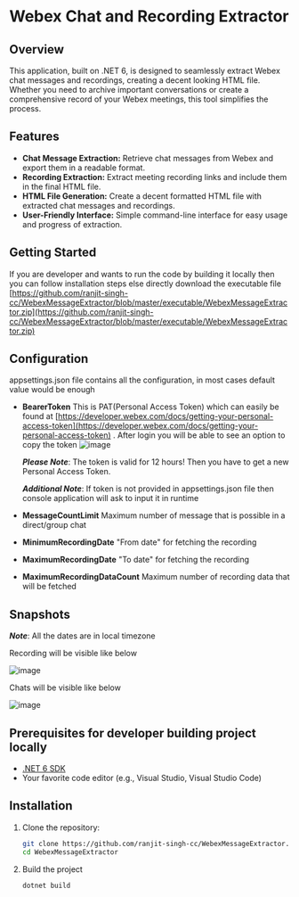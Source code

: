 # Webex Chat and Recording Extractor

## Overview

This application, built on .NET 6, is designed to seamlessly extract Webex chat messages and recordings, creating a decent looking HTML file. Whether you need to archive important conversations or create a comprehensive record of your Webex meetings, this tool simplifies the process.

## Features

- **Chat Message Extraction:** Retrieve chat messages from Webex and export them in a readable format.
- **Recording Extraction:** Extract meeting recording links and include them in the final HTML file.
- **HTML File Generation:** Create a decent formatted HTML file with extracted chat messages and recordings.
- **User-Friendly Interface:** Simple command-line interface for easy usage and progress of extraction.

## Getting Started

If you are developer and wants to run the code by building it locally then you can follow installation steps else directly download the executable file [https://github.com/ranjit-singh-cc/WebexMessageExtractor/blob/master/executable/WebexMessageExtractor.zip](https://github.com/ranjit-singh-cc/WebexMessageExtractor/blob/master/executable/WebexMessageExtractor.zip)

## Configuration

appsettings.json file contains all the configuration, in most cases default value would be enough

- **BearerToken** This is PAT(Personal Access Token) which can easily be found at [https://developer.webex.com/docs/getting-your-personal-access-token](https://developer.webex.com/docs/getting-your-personal-access-token) . After login you will be able to see an option to copy the token
  ![image](https://github.com/ranjit-singh-cc/WebexMessageExtractor/assets/4026661/31e623a6-2867-4f8e-a09f-b2d2cad139f8)

  ***Please Note***: The token is valid for 12 hours! Then you have to get a new Personal Access Token.

  ***Additional Note***: If token is not provided in appsettings.json file then console application will ask to input it in runtime

- **MessageCountLimit** Maximum number of message that is possible in a direct/group chat
- **MinimumRecordingDate** "From date" for fetching the recording
- **MaximumRecordingDate** "To date" for fetching the recording
- **MaximumRecordingDataCount** Maximum number of recording data that will be fetched

## Snapshots
***Note***: All the dates are in local timezone

Recording will be visible like below

![image](https://github.com/ranjit-singh-cc/WebexMessageExtractor/assets/4026661/f2c01d9d-ae24-484e-81d8-9d3c1d7eddb2)

Chats will be visible like below

![image](https://github.com/ranjit-singh-cc/WebexMessageExtractor/assets/4026661/5a1c7d61-5577-40be-bdd7-95725096a27c)


## Prerequisites for developer building project locally

- [.NET 6 SDK](https://dotnet.microsoft.com/download)
- Your favorite code editor (e.g., Visual Studio, Visual Studio Code)

## Installation

1. Clone the repository:

   ```bash
   git clone https://github.com/ranjit-singh-cc/WebexMessageExtractor.git
   cd WebexMessageExtractor
2. Build the project

   ```bash
   dotnet build

